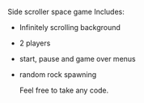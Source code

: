 Side scroller space game
Includes:
- Infinitely scrolling background
- 2 players
- start, pause and game over menus
- random rock spawning

  Feel free to take any code.
